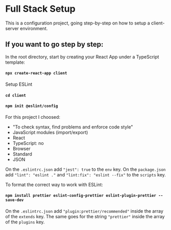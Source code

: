 # Full Stack Setup

This is a configuration project, going step-by-step on how to setup a client-server environment.

## If you want to go step by step:
In the root directory, start by creating your React App under a TypeScript template:
#### `npx create-react-app client`

Setup ESLint
#### `cd client`
#### `npm init @eslint/config`
For this project I choosed:
- "To check syntax, find problems and enforce code style"
- JavaScript modules (import/export)
- React
- TypeScript: no
- Browser
- Standard
- JSON

On the `.eslintrc.json` add `"jest": true` to the `env` key.
On the `package.json` add `"lint": "eslint ."` and `"lint:fix": "eslint --fix"` to the `scripts` key.

To format the correct way to work with ESLint:
#### `npm install prettier eslint-config-prettier eslint-plugin-prettier --save-dev`
On the `.eslintrc.json` add `"plugin:prettier/recommended"` inside the array of the `extends` key. The same goes for the string `"prettier"` inside the array of the `plugins` key.